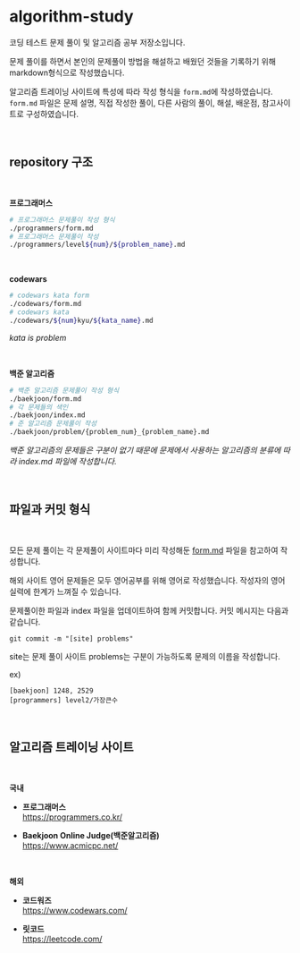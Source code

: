 # algorithm-study
코딩 테스트 문제 풀이 및 알고리즘 공부 저장소입니다.

문제 풀이를 하면서 본인의 문제풀이 방법을 해설하고 배웠던 것들을 기록하기 위해 markdown형식으로 작성했습니다.

알고리즘 트레이닝 사이트에 특성에 따라 작성 형식을 `form.md`에 작성하였습니다. `form.md` 파일은 문제 설명, 직접 작성한 풀이, 다른 사람의 풀이, 해설, 배운점, 참고사이트로 구성하였습니다.

<br/>

## **repository 구조**

<br/>

**프로그래머스**

```zsh
# 프로그래머스 문제풀이 작성 형식
./programmers/form.md
# 프로그래머스 문제풀이 작성
./programmers/level${num}/${problem_name}.md
```

<br/>

**codewars**

```zsh
# codewars kata form
./codewars/form.md
# codewars kata
./codewars/${num}kyu/${kata_name}.md
```
*kata is problem*

<br/>

**백준 알고리즘**

```zsh
# 백준 알고리즘 문제풀이 작성 형식
./baekjoon/form.md
# 각 문제들의 색인
./baekjoon/index.md
# 준 알고리즘 문제풀이 작성
./baekjoon/problem/{problem_num}_{problem_name}.md
```
*백준 알고리즘의 문제들은 구분이 없기 때문에 문제에서 사용하는 알고리즘의 분류에 따라 index.md 파일에 작성합니다.*


<br/>

## **파일과 커밋 형식**

<br/>

모든 문제 풀이는 각 문제풀이 사이트마다 미리 작성해둔 [form.md](./programmers/form.md) 파일을 참고하여 작성합니다.

해외 사이트 영어 문제들은 모두 영어공부를 위해 영어로 작성했습니다. 작성자의 영어실력에 한계가 느껴질 수 있습니다.

문제풀이한 파일과 index 파일을 업데이트하여 함께 커밋합니다.
커밋 메시지는 다음과 같습니다. 

`git commit -m "[site] problems"`

site는 문제 풀이 사이트 problems는 구분이 가능하도록 문제의 이름을 작성합니다.

ex)
```
[baekjoon] 1248, 2529
[programmers] level2/가장큰수
```

<br/>

## **알고리즘 트레이닝 사이트**

<br/>

**국내**

- **프로그래머스**<br/>
https://programmers.co.kr/

- **Baekjoon Online Judge(백준알고리즘)**<br/>
https://www.acmicpc.net/

<br/>

**해외**

- **코드워즈**<br/>
https://www.codewars.com/

- **릿코드**<br/>
https://leetcode.com/